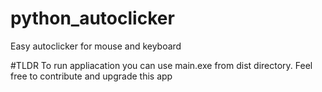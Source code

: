 # python_autoclicker
 Easy autoclicker for mouse and keyboard

#TLDR
To run appliacation you can use main.exe from dist directory.
Feel free to contribute and upgrade this app 